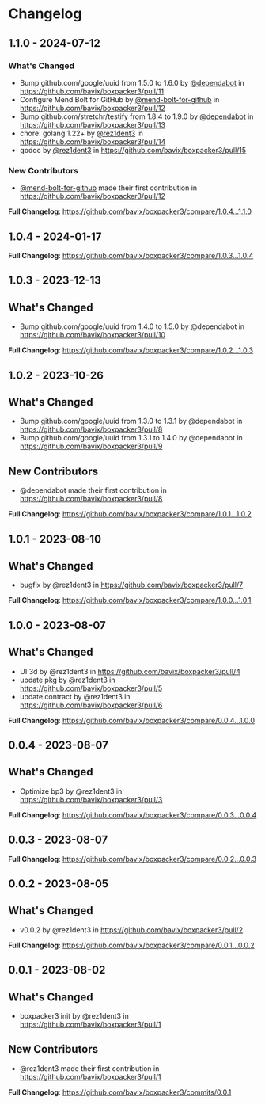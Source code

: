 # Changelog

## 1.1.0 - 2024-07-12

### What's Changed

* Bump github.com/google/uuid from 1.5.0 to 1.6.0 by [@dependabot](https://github.com/dependabot) in https://github.com/bavix/boxpacker3/pull/11
* Configure Mend Bolt for GitHub by [@mend-bolt-for-github](https://github.com/mend-bolt-for-github) in https://github.com/bavix/boxpacker3/pull/12
* Bump github.com/stretchr/testify from 1.8.4 to 1.9.0 by [@dependabot](https://github.com/dependabot) in https://github.com/bavix/boxpacker3/pull/13
* chore: golang 1.22+ by [@rez1dent3](https://github.com/rez1dent3) in https://github.com/bavix/boxpacker3/pull/14
* godoc by [@rez1dent3](https://github.com/rez1dent3) in https://github.com/bavix/boxpacker3/pull/15

### New Contributors

* [@mend-bolt-for-github](https://github.com/mend-bolt-for-github) made their first contribution in https://github.com/bavix/boxpacker3/pull/12

**Full Changelog**: https://github.com/bavix/boxpacker3/compare/1.0.4...1.1.0

## 1.0.4 - 2024-01-17

**Full Changelog**: https://github.com/bavix/boxpacker3/compare/1.0.3...1.0.4

## 1.0.3 - 2023-12-13

## What's Changed

* Bump github.com/google/uuid from 1.4.0 to 1.5.0 by @dependabot in https://github.com/bavix/boxpacker3/pull/10

**Full Changelog**: https://github.com/bavix/boxpacker3/compare/1.0.2...1.0.3

## 1.0.2 - 2023-10-26

## What's Changed

* Bump github.com/google/uuid from 1.3.0 to 1.3.1 by @dependabot in https://github.com/bavix/boxpacker3/pull/8
* Bump github.com/google/uuid from 1.3.1 to 1.4.0 by @dependabot in https://github.com/bavix/boxpacker3/pull/9

## New Contributors

* @dependabot made their first contribution in https://github.com/bavix/boxpacker3/pull/8

**Full Changelog**: https://github.com/bavix/boxpacker3/compare/1.0.1...1.0.2

## 1.0.1 - 2023-08-10

## What's Changed

* bugfix by @rez1dent3 in https://github.com/bavix/boxpacker3/pull/7

**Full Changelog**: https://github.com/bavix/boxpacker3/compare/1.0.0...1.0.1

## 1.0.0 - 2023-08-07

## What's Changed

* UI 3d by @rez1dent3 in https://github.com/bavix/boxpacker3/pull/4
* update pkg by @rez1dent3 in https://github.com/bavix/boxpacker3/pull/5
* update contract by @rez1dent3 in https://github.com/bavix/boxpacker3/pull/6

**Full Changelog**: https://github.com/bavix/boxpacker3/compare/0.0.4...1.0.0

## 0.0.4 - 2023-08-07

## What's Changed

* Optimize bp3 by @rez1dent3 in https://github.com/bavix/boxpacker3/pull/3

**Full Changelog**: https://github.com/bavix/boxpacker3/compare/0.0.3...0.0.4

## 0.0.3 - 2023-08-07

**Full Changelog**: https://github.com/bavix/boxpacker3/compare/0.0.2...0.0.3

## 0.0.2 - 2023-08-05

## What's Changed

* v0.0.2 by @rez1dent3 in https://github.com/bavix/boxpacker3/pull/2

**Full Changelog**: https://github.com/bavix/boxpacker3/compare/0.0.1...0.0.2

## 0.0.1 - 2023-08-02

## What's Changed

* boxpacker3 init by @rez1dent3 in https://github.com/bavix/boxpacker3/pull/1

## New Contributors

* @rez1dent3 made their first contribution in https://github.com/bavix/boxpacker3/pull/1

**Full Changelog**: https://github.com/bavix/boxpacker3/commits/0.0.1
